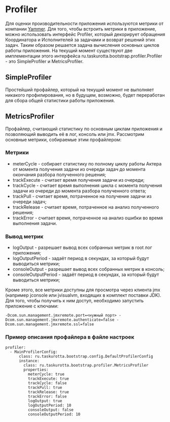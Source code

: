 # Profiler
Для оценки производительности приложения используются метрики от компании [Yammer](http://metrics.codahale.com/).
Для того, чтобы встроить метрики в приложение, можно использовать интерфейс Profiler, который декорирует обращения Координатора и Исполнителей за задачами и возврат решений этих задач.
Таким образом решается задача вычисления основных циклов работы приложения.
На текущий момент существуют две имплементации этого интерфейса ru.taskurotta.bootstrap.profiler.Profiler - это SimpleProfiler и MetricsProfiler.

## SimpleProfiler
Простейший профайлер, который на текущий момент не выполняет никакого профилирования, но в будущем, возможно, будет переработан для сбора общей статистики работы приложения.

## MetricsProfiler
Профайлер, считающий статистику по основным циклам приложения и позволяющий выводить её в лог, консоль или jmx.
Рассмотрим основные метрики, собираемые этим профайлером:

### Метрики
+ meterCycle - собирает статистику по полному циклу работы Актера от момента получения задачи из очереди задач до момента окончания разбора полученного решения;
+ trackExecute - считает время получения задачи из очереди;
+ trackCycle - считает время выполнения цикла с момента получения задачи из очереди до момента разбора полученного ответа;
+ trackPull - считает время, потраченное на получение задачи из очереди задач;
+ trackRelease - считает время, потраченное на анализ полученного решения;
+ trackError - считает время, потраченное на анализ ошибки во время выполнения задачи.

### Вывод метрик
+ logOutput - разрешает вывод всех собранных метрик в root лог приложения;
+ logOutputPeriod - задаёт период в секундах, за который будут выводиться метрики;
+ consoleOutput - разрешает вывод всех собранных метрик в консоль;
+ consoleOutputPeriod - задаёт период в секундах, за который будут выводиться метрики;

Кроме этого, все метрики доступны для просмотра через клиента jmx (например jconsole или jvisualvm, входящих в комплект поставки JDK).
Для того, чтобы получить к ним доступ, необходимо запустить приложение с ключами:

`-Dcom.sun.management.jmxremote.port=<нужный порт> -Dcom.sun.management.jmxremote.authenticate=false -Dcom.sun.management.jmxremote.ssl=false`

### Пример описания профайлера в файле настроек

    profiler:
      - MainProfilerConfig:
          class: ru.taskurotta.bootstrap.config.DefaultProfilerConfig
          instance:
            class: ru.taskurotta.bootstrap.profiler.MetricsProfiler
            properties:
              meterCycle: true
              trackExecute: true
              trackCycle: false
              trackPull: true
              trackRelease: true
              trackError: false
              logOutput: true
              logOutputPeriod: 10
              consoleOutput: false
              consoleOutputPeriod: 10